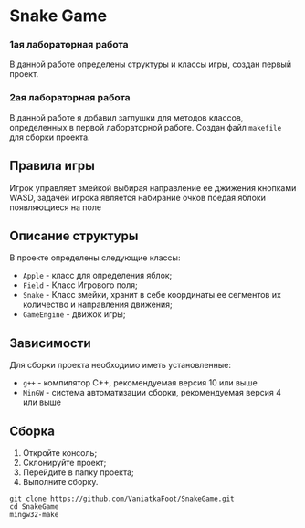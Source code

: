 # Snake Game

### 1ая лабораторная работа

В данной работе определены структуры и классы игры, создан первый проект.

### 2ая лабораторная работа

В данной работе я добавил заглушки для методов классов, определенных в первой лабораторной работе. Создан файл `makefile` для сборки проекта.

## Правила игры

Игрок управляет змейкой выбирая направление ее джижения кнопками WASD, задачей игрока является набирание очков поедая яблоки появляющиеся на поле

## Описание структуры

В проекте определены следующие классы:

* `Apple` - класс для определения яблок;
* `Field` - Класс Игрового поля;
* `Snake` - Класс змейки, хранит в себе координаты ее сегментов их количество и направления движения;
* `GameEngine` - движок игры;

## Зависимости

Для сборки проекта необходимо иметь установленные:

* `g++` - компилятор С++, рекомендуемая версия 10 или выше
* `MinGW` - система автоматизации сборки, рекомендуемая версия 4 или выше

## Сборка

1. Откройте консоль;
2. Склонируйте проект;
3. Перейдите в папку проекта;
4. Выполните сборку.

```shell
git clone https://github.com/VaniatkaFoot/SnakeGame.git
cd SnakeGame
mingw32-make
```